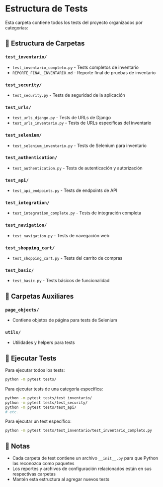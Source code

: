 # Estructura de Tests

Esta carpeta contiene todos los tests del proyecto organizados por categorías:

## 📁 Estructura de Carpetas

### `test_inventario/`
- `test_inventario_completo.py` - Tests completos de inventario
- `REPORTE_FINAL_INVENTARIO.md` - Reporte final de pruebas de inventario

### `test_security/`
- `test_security.py` - Tests de seguridad de la aplicación

### `test_urls/`
- `test_urls_django.py` - Tests de URLs de Django
- `test_urls_inventario.py` - Tests de URLs específicas del inventario

### `test_selenium/`
- `test_selenium_inventario.py` - Tests de Selenium para inventario

### `test_authentication/`
- `test_authentication.py` - Tests de autenticación y autorización

### `test_api/`
- `test_api_endpoints.py` - Tests de endpoints de API

### `test_integration/`
- `test_integration_complete.py` - Tests de integración completa

### `test_navigation/`
- `test_navigation.py` - Tests de navegación web

### `test_shopping_cart/`
- `test_shopping_cart.py` - Tests del carrito de compras

### `test_basic/`
- `test_basic.py` - Tests básicos de funcionalidad

## 📁 Carpetas Auxiliares

### `page_objects/`
- Contiene objetos de página para tests de Selenium

### `utils/`
- Utilidades y helpers para tests

## 🚀 Ejecutar Tests

Para ejecutar todos los tests:
```bash
python -m pytest tests/
```

Para ejecutar tests de una categoría específica:
```bash
python -m pytest tests/test_inventario/
python -m pytest tests/test_security/
python -m pytest tests/test_api/
# etc.
```

Para ejecutar un test específico:
```bash
python -m pytest tests/test_inventario/test_inventario_completo.py
```

## 📝 Notas

- Cada carpeta de test contiene un archivo `__init__.py` para que Python las reconozca como paquetes
- Los reportes y archivos de configuración relacionados están en sus respectivas carpetas
- Mantén esta estructura al agregar nuevos tests
